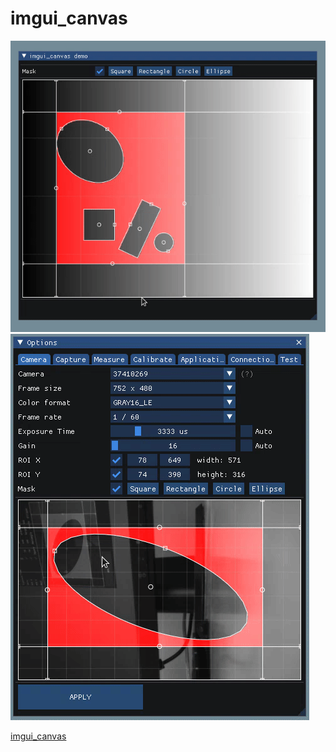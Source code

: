 # imgui_canvas

![screenshot](./screenshot0.gif)
![screenshot](./screenshot1.gif)

[imgui_canvas](https://kuravih.github.io/imgui_canvas/)
